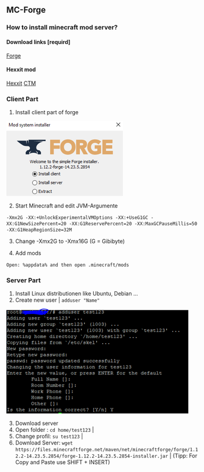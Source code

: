 ## MC-Forge

### How to install minecraft mod server?

#### Download links [requird]
[Forge](http://files.minecraftforge.net/maven/net/minecraftforge/forge/index_1.12.2.html)

#### Hexxit mod 
[Hexxit](https://media.forgecdn.net/files/2972/393/Hexxit+Updated+Server+Pack.zip)
[CTM](https://media.forgecdn.net/files/2915/363/CTM-MC1.12.2-1.0.2.31.jar)

### Client Part

1. Install client part of forge

![alt text](https://github.com/Ktechen/MC-Forge/blob/master/pic/Client.PNG)

2. Start Minecraft and edit JVM-Argumente

```JVM-Argumente
-Xmx2G -XX:+UnlockExperimentalVMOptions -XX:+UseG1GC -XX:G1NewSizePercent=20 -XX:G1ReservePercent=20 -XX:MaxGCPauseMillis=50 -XX:G1HeapRegionSize=32M
```
3. Change -Xmx2G to -Xmx16G (G = Gibibyte)

4. Add mods 

```%appdata%
Open: %appdata% and then open .minecraft/mods
```

### Server Part

1. Install Linux distributionen like Ubuntu, Debian ...
2. Create new user | ``` adduser "Name" ```

![alt text](https://github.com/Ktechen/MC-Forge/blob/master/pic/adduser.PNG)

3. Download server
4. Open folder : ``` cd home/test123 ``` |
5. Change profil: ``` su test123 ``` |
6. Download Server: ``` wget https://files.minecraftforge.net/maven/net/minecraftforge/forge/1.12.2-14.23.5.2854/forge-1.12.2-14.23.5.2854-installer.jar ``` |
   (Tipp: For Copy and Paste use SHIFT + INSERT)
